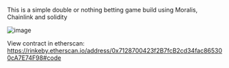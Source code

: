 This is a simple double or nothing betting game build using Moralis, Chainlink and solidity

![image](https://user-images.githubusercontent.com/77036003/144862872-69675be5-4bd5-40e4-9610-a2d4b726b981.png)

View contract in etherscan: https://rinkeby.etherscan.io/address/0x7128700423f2B7fcB2cd34fac865300cA7E74F98#code

